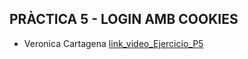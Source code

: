 ## PRÀCTICA 5 - LOGIN AMB COOKIES
* Veronica Cartagena 
[link_video_Ejercicio_P5](https://drive.google.com/file/d/15FJKuY-R_o_T1DJuoVua1fpX-GYGbVRK/view?usp=drive_link)

